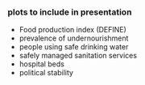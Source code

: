 ### plots to include in presentation 
- Food production index (DEFINE)
- prevalence of undernourishment
- people using safe drinking water
- safely managed sanitation services
- hospital beds
- political stability 
